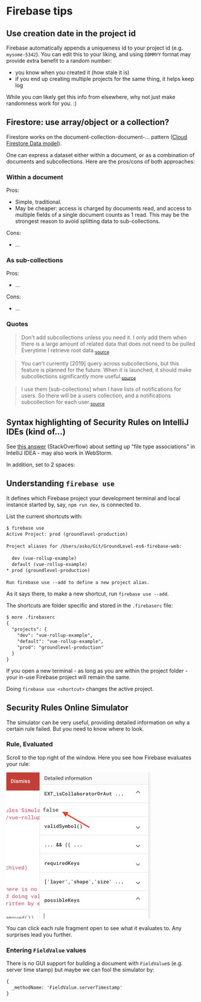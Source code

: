 # Firebase tips


## Use creation date in the project id

Firebase automatically appends a uniqueness id to your project id (e.g. `mysome-5342`). You can edit this to your liking, and using `DDMMYY` format may provide extra benefit to a random number:

- you know when you created it (how stale it is)
- if you end up creating multiple projects for the same thing, it helps keep log

While you *can* likely get this info from elsewhere, why not just make randomness work for you. :)


## Firestore: use array/object or a collection?

Firestore works on the document-collection-document-... pattern ([Cloud Firestore Data model](https://firebase.google.com/docs/firestore/data-model)).

One can express a dataset either within a document, or as a combination of documents and subcollections. Here are the pros/cons of both approaches:

### Within a document

Pros:

- Simple, traditional.
- May be cheaper: access is charged by documents read, and access to multiple fields of a single document counts as 1 read. This may be the strongest reason to avoid splitting data to sub-collections.

Cons:

- ...

### As sub-collections

Pros:
- ...

Cons:
- ...


### Quotes

>Don't add subcollections unless you need it. I only add them when there is a large amount of related data that does not need to be pulled Everytime I retrieve root data.<sub>[source](https://www.reddit.com/r/Firebase/comments/bi45dr/firestore_is_there_any_good_reason_to_use/)</sub>

>You can't currently [2019] query across subcollections, but this feature is planned for the future.  When it is launched, it should make subcollections significantly more useful.<sub>[source](https://www.reddit.com/r/Firebase/comments/bi45dr/firestore_is_there_any_good_reason_to_use/)</sub>


>I use them [sub-collections] when I have lists of notifications for users. So there will be a users collection, and a notifications subcollection for each user.<sub>[source](https://www.reddit.com/r/Firebase/comments/bi45dr/firestore_is_there_any_good_reason_to_use/)</sub>


## Syntax highlighting of Security Rules on IntelliJ IDEs (kind of...)

See [this answer](https://stackoverflow.com/questions/46600491/what-is-the-name-of-the-language-used-for-cloud-firestore-security-rules/60848863#60848863) (StackOverflow) about setting up "file type associations" in IntelliJ IDEA - may also work in WebStorm.

In addition, set to 2 spaces:


## Understanding `firebase use`

It defines which Firebase project your development terminal and local instance started by, say, `npm run dev`, is connected to.

List the current shortcuts with:

```
$ firebase use
Active Project: prod (groundlevel-production)

Project aliases for /Users/asko/Git/GroundLevel-es6-firebase-web:

  dev (vue-rollup-example)
  default (vue-rollup-example)
* prod (groundlevel-production)

Run firebase use --add to define a new project alias.
```

As it says there, to make a new shortcut, run `firebase use --add`.

The shortcuts are folder specific and stored in the `.firebaserc` file:

```
$ more .firebaserc 
{
  "projects": {
    "dev": "vue-rollup-example",
    "default": "vue-rollup-example",
    "prod": "groundlevel-production"
  }
}
```

If you open a new terminal - as long as you are within the project folder - your in-use Firebase project will remain the same.

Doing `firebase use <shortcut>` changes the active project. 

<!-- tbd. Q: Where is the active project stored?  It does not change anything in the `.firebaserc` nor `firebase.json` files
-->




## Security Rules Online Simulator

The simulator can be very useful, providing detailed information on why a certain rule failed. But you need to know where to look.

### Rule, Evaluated

Scroll to the top right of the window. Here you see how Firebase evaluates your rule:

![](.images/rule-evaluated.png)

You can click each rule fragment open to see what it evaluates to. Any surprises lead you further.


### Entering `FieldValue` values

There is no GUI support for building a document with `FieldValue`s (e.g. server time stamp) but maybe we can fool the simulator by:

```
{
  _methodName: 'FieldValue.serverTimestamp'
}
```







